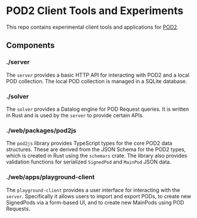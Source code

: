 # POD2 Client Tools and Experiments

This repo contains experimental client tools and applications for [POD2](https://github.com/0xPARC/pod2).

## Components

### ./server

The `server` provides a basic HTTP API for interacting with POD2 and a local POD collection. The local POD collection is managed in a SQLite database.

### ./solver

The `solver` provides a Datalog engine for POD Request queries. It is written in Rust and is used by the `server` to provide certain APIs.

### ./web/packages/pod2js

The `pod2js` library provides TypeScript types for the core POD2 data structures. These are derived from the JSON Schema for the POD2 types, which is created in Rust using the `schemars` crate. The library also provides validation functions for serialized `SignedPod` and `MainPod` JSON data.

### ./web/apps/playground-client

The `playground-client` provides a user interface for interacting with the `server`. Specifically it allows users to import and export PODs, to create new SignedPods via a form-based UI, and to create new MainPods using POD Requests.
